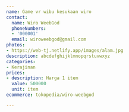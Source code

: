 ```yaml
---
name: Game vr wibu kesukaan wiro
contact:
  name: Wiro WeebGod
  phoneNumbers:
  - '000001'
  email: wiroweebgod@gmail.com
photos:
- https://web-tj.netlify.app/images/alam.jpg
description: abcdefghijklmnopqrstuvwxyz
categories:
- Kerajinan
prices:
- description: Harga 1 item
  value: 500000
  unit: item
ecommerce: tokopedia/wiro-weebgod

---
```


